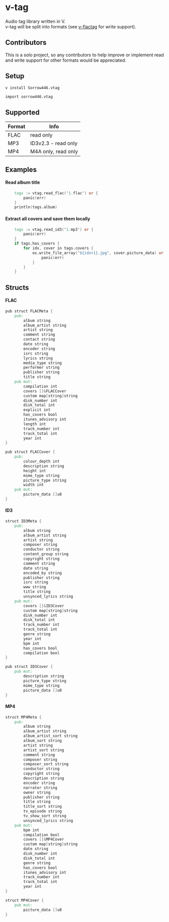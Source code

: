 # v-tag
Audio tag library written in V.    
v-tag will be split into formats (see [v-flactag](https://github.com/Sorrow446/v-flactag) for write support).

## Contributors
This is a solo project, so any contributors to help improve or implement read and write support for other formats would be appreciated. 

## Setup
`v install Sorrow446.vtag`
```v
import sorrow446.vtag
```

## Supported
|Format|Info|
| --- | --- |
|FLAC|read only
|MP3|ID3v2.3 - read only
|MP4|M4A only, read only

## Examples
#### Read album title
```v
	tags := vtag.read_flac('1.flac') or {
		panic(err)
	}
	println(tags.album)
```
#### Extract all covers and save them locally
```v
	tags := vtag.read_id3('1.mp3') or {
		panic(err)
	}
	if tags.has_covers {
		for idx, cover in tags.covers {
			os.write_file_array("${idx+1}.jpg", cover.picture_data) or {
				panic(err)
			}
		}
	}
```

## Structs
#### FLAC
```v
pub struct FLACMeta {
	pub:
		album string
		album_artist string
		artist string
		comment string
		contact string
		date string
		encoder string
		isrc string
		lyrics string
		media_type string
		performer string
		publisher string
		title string
	pub mut:
		compilation int
		covers []&FLACCover
		custom map[string]string
		disk_number int
		disk_total int
		explicit int
		has_covers bool
		itunes_advisory int
		length int
		track_number int
		track_total int
		year int
}

pub struct FLACCover {
	pub:
		colour_depth int
		description string
		height int
		mime_type string
		picture_type string
		width int
	pub mut:
		picture_data []u8
}
```
#### ID3
```v
struct ID3Meta {
	pub:
		album string
		album_artist string
		artist string
		composer string
		conductor string
		content_group string
		copyright string
		comment string
		date string
		encoded_by string
		publisher string
		isrc string
		www string
		title string
		unsynced_lyrics string	
	pub mut:
		covers []&ID3Cover
		custom map[string]string
		disk_number int
		disk_total int
		track_number int
		track_total int
		genre string
		year int
		bpm int
		has_covers bool
		compilation bool
}

pub struct ID3Cover {
	pub mut:
		description string
		picture_type string
		mime_type string
		picture_data []u8
}
```
#### MP4
```v
struct MP4Meta {
	pub:
		album string
		album_artist string
		album_artist_sort string
		album_sort string
		artist string
		artist_sort string
		comment string
		composer string
		composer_sort string
		conductor string
		copyright string
		description string
		encoder string
		narrator string
		owner string
		publisher string
		title string
		title_sort string
		tv_episode string
		tv_show_sort string
		unsynced_lyrics string
	pub mut:
		bpm int
		compilation bool
		covers []&MP4Cover
		custom map[string]string
		date string
		disk_number int
		disk_total int
		genre string
		has_covers bool
		itunes_advisory int
		track_number int
		track_total int
		year int
}

struct MP4Cover {
	pub mut:
		picture_data []u8
}
```
